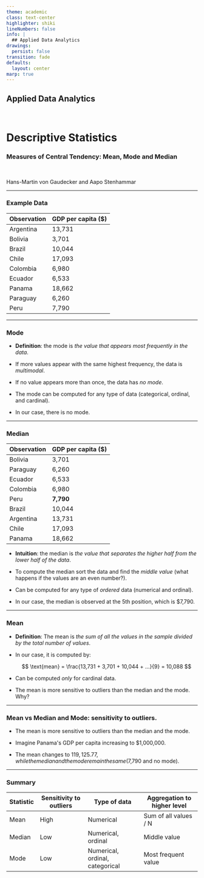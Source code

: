 ```yaml
---
theme: academic
class: text-center
highlighter: shiki
lineNumbers: false
info: |
  ## Applied Data Analytics
drawings:
  persist: false
transition: fade
defaults:
  layout: center
marp: true
---
```


## Applied Data Analytics

<br>

# Descriptive Statistics

### Measures of Central Tendency: Mean, Mode and Median

<br>

Hans-Martin von Gaudecker and Aapo Stenhammar

---

### Example Data

| Observation | GDP per capita ($)|
| ----------- | ----- |
| Argentina           | 13,731   |
| Bolivia           | 3,701   |
| Brazil           | 10,044   |
| Chile           | 17,093   |
| Colombia           | 6,980   |
| Ecuador           | 6,533   |
| Panama           | 18,662   |
| Paraguay           | 6,260   |
| Peru           | 7,790   |

---

### Mode

- **Definition**: the mode is _the value that appears most frequently in the data_.

- If more values appear with the same highest frequency, the data is _multimodal_.

-  If no value appears more than once, the data has _no mode_.

- The mode can be computed for any type of data (categorical, ordinal, and cardinal).

- In our case, there is no mode.

---

### Median

<div class="grid grid-cols-2 gap-4">
<div>

| Observation | GDP per capita ($) |
| ----------- | ----- |
| Bolivia           | 3,701    |
| Paraguay           | 6,260    |
| Ecuador           | 6,533    |
| Colombia        | 6,980    |
| Peru           | **7,790**   |
| Brazil           | 10,044    |
| Argentina           | 13,731    |
| Chile           | 17,093    |
| Panama           | 18,662    |

</div>
<div>


- **Intuition**: the median is _the value that separates the higher half from the lower half of the data_.

- To compute the median sort the data and find the _middle value_ (what happens if the values
  are an even number?).

- Can be computed for any type of _ordered_ data (numerical and ordinal).

- In our case, the median is observed at the 5th position, which is $7,790.

</div>
</div>

---

### Mean

  - **Definition**: The mean is _the sum of all the values in the sample divided by the total number of
  values_.

- In our case, it is computed by:

    $$
    \text{mean} = \frac{13,731 + 3,701 + 10,044 + ...}{9} = 10,088
    $$

- Can be computed *only* for cardinal data.

- The mean is more sensitive to outliers than the median and the mode. Why?

---

### Mean vs Median and Mode: sensitivity to outliers.

- The mean is more sensitive to outliers than the median and the mode.

- Imagine Panama's GDP per capita increasing to $1,000,000.

- The mean changes to $119,125.77, while the median and the mode remain the same ($7,790 and no mode).

---

### Summary

| Statistic | Sensitivity to outliers | Type of data | Aggregation to higher level |
| --------- | ----------------------- | ------------ | --------------------------- |
| Mean      | High                    | Numerical    | Sum of all values / N |
| Median    | Low                     | Numerical, ordinal | Middle value |
| Mode      | Low                     | Numerical, ordinal, categorical | Most frequent value |
